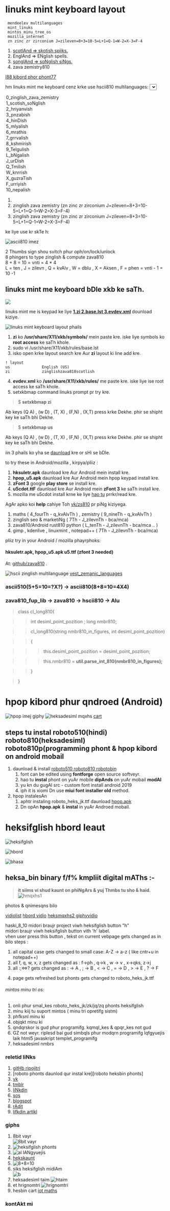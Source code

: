 # linuks mint keyboard layout

```
 mendeelev multilanguages
 mint_linuks
 mintos_minu_tree_os
 mozilla_internet
 zn zinc zr zirconium J=zileven=8+3=10-5=L+1=Q-1=W-2=X-3=F-4
```
1. <a href="https://en.wikipedia.org/wiki/Scots_language">scotlAnd => skotish spiiks.</a>
2. EnglAnd => ENglish spells.
3. <a href="https://www.youtube.com/watch?v=yjCYCI3bOuc">songlAnd => soNglish siNgs.</a>
4. zava zemistry810

<a href="https://www.youtube.com/watch?v=Oj1wVNOsAGI&list=PLpM_RUgV9tKrcDBfydC7ciW-qpurGF2Xw&index=3">
l88 kibord phor phont77
</a>

hm linuks mint me keyboard cenz krke use hscii810 multilanguages:
<select name="hscii_selects" id="hscii_selects">
  <option value="zinglish_item">0_zinglish_zava_zemistry</option>
  <option value="scotish_soNglis_item">1_scotish_soNglish</option>
  <option value="hriyanvish_item">2_hriyanvish</option>
  <option value="pnzabish_item">3_pnzabish</option>
  <option value="hinDish_iem">4_hinDish</option>
  <option value="mlyalish_item">5_mlyalish</option>
  <option value="mrathish_item">6_mrathis</option>
  <option value="grrvalish_item">7_grrvalish</option>
  <option value="kshmirish_item">8_kshmirish</option>
  <option value="Telgulish_item">9_Telgulish</option>
  <option value="bNgalish_item">L_bNgalish</option>
  <option value="urDish_item">J_urDish</option>
  <option value="Tmilish_item">Q_Tmilish</option>
  <option value="knrrish_item">W_knrrish</option>
  <option value="guzraTish_item">X_guzraTish</option>
  <option value="urriyish_item">F_urriyish</option>
  <option value="nepalish_item">10_nepalish</option>
</select>
<ol>
<li></li>
<li>zinglish zava zemistry (zn zinc zr zirconium J=zileven=8+3=10-5=L+1=Q-1=W-2=X-3=F-4)</li>
<li>zinglish zava zemistry (zn zinc zr zirconium J=zileven=8+3=10-5=L+1=Q-1=W-2=X-3=F-4)</li>
</ol>
 ke liye use kr skTe h:

![ascii810 imez][ia810]


2 Thumbs sign shou svitch phur oph/on/lock/unlock \
8 phingers to type zinglish & compute zava810 \
8 + 8 = 10 = vnti = 4 * 4 \
L = ten , J = zilevn , Q = kvAlv , W = dblu , X = Aksen , F = phen = vnti - 1 = 10 -1


## linuks mint me keyboard bDle xkb ke saTh.
![][kibord810]

linuks mint me is keypad ke liye **[1.zi 2.base.lst 3.evdev.xml][l1]** dounload kiziye.

![linuks mint keyboard layout phails][xkblocimz]


1. **zi** ko **/usr/share/X11/xkb/symbols/** mein paste kre. iske liye symbols ko **root access** ke saTh khole.
2. sudo vi /usr/share/X11/xkb/rules/base.lst
3. isko open krke layout search kre Aur **zi** layout ki line add kre.
```
! layout
us              English (US)
zi              zinglishzava810scotlish
```
4. **evdev.xml** ko **/usr/share/X11/xkb/rules/** me paste kre. iske liye ise root access ke saTh khole.
5. setxkbmap command linuks prompt pr try kre.

> $ **setxkbmap zi**

Ab keys (Q A) , (w D) , (T, X) , (F,N) , (X,T) press krke Dekhe. phir se shipht key ke saTh bhi Dekhe.

> $ **setxkbmap us**


Ab keys (Q A) , (w D) , (T, X) , (F,N) , (X,T) press krke Dekhe. phir se shipht key ke saTh bhi Dekhe.

iin 3 phails ko yha se [daunload](../mintoskeybord) kre or sHi se bDle.

to try these in Android/mozilla , kirpya/pliiz :

1. **hksuletr.apk** daunload kre Aur Android mein install kre.
2. **hpop_u5.apk** daunload kre Aur Android mein hpop keypad install kre.
3. **zFont 3** google **play store** se install kre.
4. **u5cdot.ttF** daunload kre Aur Android mein **zFont 3** ke saTh install kre.
5. mozilla me u5cdot install krne ke liye [hao tu](./hao_tu_install.md) prrkr/read kre.

AgAr apko koi **help** cahiye Toh [vk/zs810](vk.com/zs810) pr piNg kiziyega.

1. maths ( 4_fourTh - q_kvAlvTh ) , zemistry ( 9_nineTh - q_kvAlvTh )
2. zinglish seo & marketiNg ( 7Th - J_zilevnTh - bca/mca)
3. zava810/Android rust810 python ( L_tenTh - J_zilevnTh - bca/mca .. )
4. gimp , kdenlive , linuxmint , notepad++ ( 7Th - J_zilevnTh - bca/mca)

pliiz try in your Android / mozilla phayrphoks:

#### hksuletr.apk, hpop_u5.apk u5.ttf (zfont 3 needed)
At: [github/zava810][z8z8] .

<img src="imez/vest_zemanic_languages.png" alt="hscii zinglish multilanguage"></img>
<a href="en.wikipedia.org/wiki/west_germanic_languages">vest_zemanic_languages</a>

### ascii510(5+5=10=?X?) -> ascii810(8+8=10=4X4)  

### zava810_fup_lib -> zava810 -> hscii810 -> Alu

>class cl_long810{

>>int desiml_point_pozition ;
>>long nmbr810;

>>cl_long810(string nmbr810_in_figures, int desiml_point_pozition)

>>{

>>>this.desiml_point_pozition = desiml_point_pozition;

>>>this.nmbr810 = **util.parse_int_810(nmbr810_in_figures);**

>>}

>}


# hpop kibord phur qndroed (Android)
![hpop imej giphy](https://media.giphy.com/media/BZ78kudbc1xy5C1Wp2/giphy.gif)
![heksadesiml mqxhs](https://media.giphy.com/media/H69JHPOAQLNfT0OgPv/giphy.gif)
[cart](https://gfycat.com/gargantuancourteousasp)

## steps tu instal **roboto510(hindi) roboto810(heksadesiml) roboto810p(programming** phont & **hpop kibord** on android mobail
1. daunload & install [roboto510 roboto810 robotobin]
    1. font can be edited using **fontforge** open source softveyr.
    2. hao tu **instal** phont on yuAr mobile **dipAnds** on yuAr mobail **modAl**
    3. yu kn du gugAl src - custom font install android 2019
    4. iph it is xiomi Dn use **miui font installer old** method.
2. hpop instalesAn
    1. aphtr instaling roboto_heks_jk.ttf daunload [hpop.apk][github hpop apk lifk]
    2. Dn opAn **hpop.apk** & **instal** in yuAr Androed mobail.  

# heksifglish hbord leaut
![heksifglish](https://i.imgur.com/UzOrDiU.gif)  

![hbord](https://i.imgur.com/UeQGSyb.jpg)

![bhasa](https://media.giphy.com/media/h1nksDAIfSGcAyqT0L/giphy.gif)

## heksa_bin binary f/f% kmpliit digital mAThs :-
> **it siims vi shud kaunt on phiNgArs & yuj Thmbs tu sho & haid.**
![hmqxhs1](https://media.giphy.com/media/iFyfkrakAT9L6qs0RM/giphy.gif)

photos & qnimesqns bilo  



[vidiolist](https://www.youtube.com/playlist?list=PLlYCdgTLt8n9FbT69DieXkc00VdW3wa1W)
[hbord vidio](https://youtu.be/VogKRvYheDM)
[heksmqxhs2 giphyvidio](https://giphy.com/gifs/SuBYdWOLQraLIEALbp/html5)

haski_8_10 midori braujr project viwh heksifglish button "h"  
midori braujr viwh heksifglish button vith 'h' label.  
vhen user press this button , tekst on current vebpage gets changed as in bilo steps :
1. all capital case gets changed to small case:  A-Z -> a-z   ( like cntr+u in notepad++)
2. all f, q, w, x, z gets changed as :     f->ph , q->k , w -> v , x->qks, z->j
3. all :;&lt;=&gt;? gets changed as  : -&gt; A , ; -&gt; B , &lt; -&gt; C , = -&gt; D , &gt; -&gt; E , ? -&gt; F
4) page gets refreshed but phonts gets changed to roboto_heks_jk.ttf  




###### mintos minu tri os:  
1. onli phur smal_kes roboto_heks_jk/zk/jq/zq phonts heksifglish
2. minu kiij tu suport mintos ( minu tri opretifg sistm)
 1. phfksnl minu ki
 2. objqkt minu ki
3. qndqrskor is gud phur programifg. kqmql_kes & qpqr_kes not gud
4. GZ not weyr. riplesd bai gud simbqls phur modqrn programifg lqfgyuejis laik html5 javaskript templet_programifg
5. heksadesiml nmbrs

### reletid liNks
1. [gitHb ripojitri](http://github.com/Font77/hpop)
2. [roboto phonts daunlod qur instal kre][roboto heksbin phonts]
3. [vk](http://vk.com/etphor)
4. [tmblr](http://heksinglish.tumblr.com)
5. [liNkdin](http://linkedin.com/in/vnti10vnso100)
6. [sos](http://en.wikipedia.org/wiki/Subject%E2%80%93object%E2%80%93verb)
7. [blogspot](http://heksadesiml.blogspot.com)
8. [rAdit](http://reddit.com/user/heksadesiml)
9. [lifkdin artikl](https://www.linkedin.com/pulse/kibord-leaut-phur-heksaikod-vnti-heksinglish)

### giphs
1. 8bit vayr  
![8bit vayr](https://media.giphy.com/media/fZ8Avc2KMqQjH9xAwk/giphy.gif)
2. ![heksifglish phonts](https://i.pinimg.com/originals/a6/c0/94/a6c094248a071ea0e99197429f6cfc03.gif)
3. ![al lANgyuejis](https://media.giphy.com/media/eNY2sAKEmP5IyYwXB6/giphy.gif)
4. [hekskaunt](https://photos.app.goo.gl/wGSzsBxjmJjFAbAm9)  
5. ![8+8=10](https://media.giphy.com/media/jRAoDORsyXmAzgt6uM/giphy.gif)
6. siks heksifglish midiAm  
![b](https://media.giphy.com/media/h6s5EFwoeAM3s6noRX/giphy.gif)
7. heksadesiml taim
![htaim](https://media.giphy.com/media/eflaGl8GtsItg7Hj72/giphy.gif)
8. et hrignomtri
![hrignomtri](https://media.giphy.com/media/LNkRqaHsd7vgu0vz4o/giphy.gif)
9. hesbin cart
[iot maths](https://heksinglish.tumblr.com/post/629519441992007680/iot-maths-mathematics-future-technology)

[pl1]: http://vk.com/etphor
[roboto510 roboto810 robotobin]: https://github.com/Font77/heks810
[github hpop apk lifk]: https://github.com/Font77/hpop/tree/master/app/release
[hqkqrskibord_yu_ar_ql]: https://github.com/klausw/hackerskeyboard

### kontAkt mi
[l1]: ../mintoskeybord/

[pl1]: http://vk.com/etphor
[pl2]: http://plurk.com/vnti10vnso100
[pl3]: http://fb.me/vnti10
[pl4]: (http://m.me/vnti10)

[z8z8]: http://github.com/zava810/zava810
[ia810]: imez/u8.ascii810.jpg
[h40]: imez/h40kaunt.jpg
[kibord810]: imez/kibord.ascii810.jpg
[xkblocimz]: imez/xkbmintos1.png
